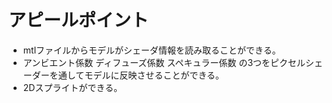 # アピールポイント
* mtlファイルからモデルがシェーダ情報を読み取ることができる。
* アンビエント係数
ディフューズ係数
スペキュラー係数
の3つをピクセルシェーダーを通してモデルに反映させることができる。
* 2Dスプライトができる。